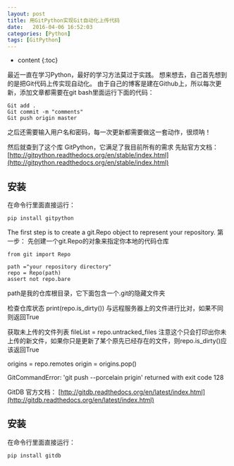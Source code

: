 ```yaml
---
layout: post
title: 用GitPython实现Git自动化上传代码
date:   2016-04-06 16:52:03
categories: [Python]
tags: [GitPython]
---
```


* content
{:toc}

最近一直在学习Python，最好的学习方法莫过于实践。 想来想去，自己首先想到的是把Git代码上传实现自动化。
由于自己的博客是建在Github上，所以每次更新，添加文章都需要在git bash里面运行下面的代码：

	Git add .
	Git commit -m "comments"
	Git push origin master

之后还需要输入用户名和密码，每一次更新都需要做这一套动作，很烦呐！

然后就查到了这个库 GitPython，它满足了我目前所有的需求
先贴官方文档：
[http://gitpython.readthedocs.org/en/stable/index.html](http://gitpython.readthedocs.org/en/stable/index.html)

## 安装
在命令行里面直接运行：

	pip install gitpython

The first step is to create a git.Repo object to represent your repository.	
第一步：
先创建一个git.Repo的对象来指定你本地的代码仓库

	from git import Repo

	path ="your repository directory"
	repo = Repo(path)
	assert not repo.bare

path是我的仓库根目录，它下面包含一个.git的隐藏文件夹

检查仓库状态
	print(repo.is_dirty())
与远程服务器上的文件进行比对，如果不同则返回True

获取未上传的文件列表
	fileList = repo.untracked_files
注意这个只会打印出你未上传的新文件，如果你只是更新了某个原先已经存在的文件，则repo.is_dirty()应该返回True

origins = repo.remotes
origin = origins.pop()

GitCommandError: 'git push --porcelain prigin' returned with exit code 128

GitDB
官方文档：
[http://gitdb.readthedocs.org/en/latest/index.html](http://gitdb.readthedocs.org/en/latest/index.html)

## 安装
在命令行里面直接运行：

	pip install gitdb